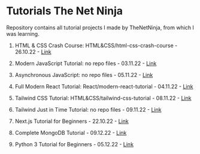 # Tutorials The Net Ninja

Repository contains all tutorial projects I made by TheNetNinja, from which I was learning.

1. HTML & CSS Crash Course: HTML&CSS/html-css-crash-course - 26.10.22 - [Link](https://www.youtube.com/playlist?list=PL4cUxeGkcC9ivBf_eKCPIAYXWzLlPAm6G)

2. Modern JavaScript Tutorial: no repo files - 03.11.22 - [Link](https://www.youtube.com/playlist?list=PL4cUxeGkcC9haFPT7J25Q9GRB_ZkFrQAc)

3. Asynchronous JavaScript: no repo files - 05.11.22 - [Link](https://www.youtube.com/playlist?list=PL4cUxeGkcC9jx2TTZk3IGWKSbtugYdrlu)

4. Full Modern React Tutorial: React/modern-react-tutorial - 04.11.22 - [Link](https://www.youtube.com/playlist?list=PL4cUxeGkcC9gZD-Tvwfod2gaISzfRiP9d)

5. Tailwind CSS Tutorial: HTML&CSS/tailwind-css-tutorial - 08.11.22 - [Link](https://www.youtube.com/playlist?list=PL4cUxeGkcC9gpXORlEHjc5bgnIi5HEGhw)

6. Tailwind Just in Time Tutorial: no repo files - 09.11.22 - [Link](https://www.youtube.com/playlist?list=PL4cUxeGkcC9ht1OMQPhBVKAb2dVLhg-MJ)

7. Next.js Tutorial for Beginners - 22.10.22 - [Link](https://www.youtube.com/playlist?list=PL4cUxeGkcC9g9gP2onazU5-2M-AzA8eBw)

8. Complete MongoDB Tutorial - 09.12.22 - [Link](https://www.youtube.com/playlist?list=PL4cUxeGkcC9h77dJ-QJlwGlZlTd4ecZOA)

9. Python 3 Tutorial for Beginners - 05.12.22 - [Link](https://www.youtube.com/playlist?list=PL4cUxeGkcC9idu6GZ8EU_5B6WpKTdYZbK)
